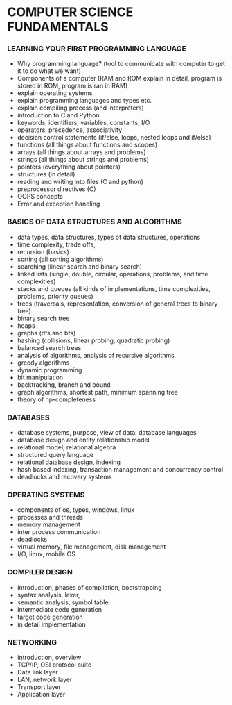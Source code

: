 
# COMPUTER SCIENCE FUNDAMENTALS

### LEARNING YOUR FIRST PROGRAMMING LANGUAGE

- Why programming language? (tool to communicate with computer to get it to do what we want)
- Components of a computer (RAM and ROM explain in detail, program is stored in ROM, program is ran in RAM)
- explain operating systems
- explain programming languages and types etc.
- explain compiling process (and interpreters)
- introduction to C and Python
- keywords, identifiers, variables, constants, I/O
- operators, precedence, associativity
- decision control statements (if/else, loops, nested loops and if/else)
- functions (all things about functions and scopes)
- arrays (all things about arrays and problems)
- strings (all things about strings and problems)
- pointers (everything about pointers)
- structures (in detail)
- reading and writing into files (C and python)
- preprocessor directives (C)
- OOPS concepts
- Error and exception handling


### BASICS OF DATA STRUCTURES AND ALGORITHMS

- data types, data structures, types of data structures, operations
- time complexity, trade offs,
- recursion (basics)
- sorting (all sorting algorithms)
- searching (linear search and binary search)
- linked lists (single, double, circular, operations, problems, and time complexities)
- stacks and queues (all kinds of implementations, time complexities, problems, priority queues)
- trees (traversals, representation, conversion of general trees to binary tree)
- binary search tree
- heaps
- graphs (dfs and bfs)
- hashing (collisions, linear probing, quadratic probing)
- balanced search trees
- analysis of algorithms, analysis of recursive algorithms
- greedy algorithms
- dynamic programming
- bit manipulation
- backtracking, branch and bound
- graph algorithms, shortest path, minimum spanning tree
- theory of np-completeness


### DATABASES

- database systems, purpose, view of data, database languages
- database design and entity relationship model
- relational model, relational algebra
- structured query language
- relational database design, indexing
- hash based indexing, transaction management and concurrency control
- deadlocks and recovery systems


### OPERATING SYSTEMS

- components of os, types, windows, linux
- processes and threads
- memory management
- inter process communication
- deadlocks
- virtual memory, file management, disk management
- I/O, linux, mobile OS

### COMPILER DESIGN

- introduction, phases of compilation, bootstrapping
- syntax analysis, lexer,
- semantic analysis, symbol table
- intermediate code generation
- target code generation
- in detail implementation

### NETWORKING

- introduction, overview
- TCP/IP, OSI protocol suite
- Data link layer
- LAN, network layer
- Transport layer
- Application layer

